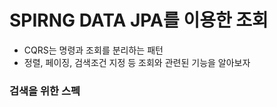 # SPIRNG DATA JPA를 이용한 조회
- CQRS는 명령과 조회를 분리하는 패턴
- 정렬, 페이징, 검색조건 지정 등 조회와 관련된 기능을 알아보자

### 검색을 위한 스펙
